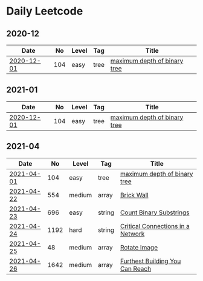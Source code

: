 # Daily Leetcode

## 2020-12

| Date                        | No  | Level | Tag  | Title                                                                                       |
| --------------------------- | --- | ----- | ---- | ------------------------------------------------------------------------------------------- |
| [2020-12-01](2020/12/01.md) | 104 | easy  | tree | [maximum depth of binary tree](https://leetcode.com/problems/maximum-depth-of-binary-tree/) |

## 2021-01

| Date                        | No  | Level | Tag  | Title                                                                                       |
| --------------------------- | --- | ----- | ---- | ------------------------------------------------------------------------------------------- |
| [2020-12-01](2020/12/01.md) | 104 | easy  | tree | [maximum depth of binary tree](https://leetcode.com/problems/maximum-depth-of-binary-tree/) |

## 2021-04

| Date                        | No   | Level  | Tag    | Title                                                                                                 |
| --------------------------- | ---- | ------ | ------ | ----------------------------------------------------------------------------------------------------- |
| [2021-04-01](2020/12/01.md) | 104  | easy   | tree   | [maximum depth of binary tree](https://leetcode.com/problems/maximum-depth-of-binary-tree/)           |
| [2021-04-22](2021/04/22.md) | 554  | medium | array  | [Brick Wall](https://leetcode.com/problems/brick-wall/)                                               |
| [2021-04-23](2021/04/23.md) | 696  | easy   | string | [Count Binary Substrings](https://leetcode.com/problems/count-binary-substrings/)                     |
| [2021-04-24](2021/04/24.md) | 1192 | hard   | string | [Critical Connections in a Network](https://leetcode.com/problems/critical-connections-in-a-network/) |
| [2021-04-25](2021/04/25.md) | 48   | medium | array  | [Rotate Image](https://leetcode.com/problems/rotate-image/)                                           |
| [2021-04-26](2021/04/26.md) | 1642 | medium | array  | [Furthest Building You Can Reach](https://leetcode.com/problems/furthest-building-you-can-reach/)     |

